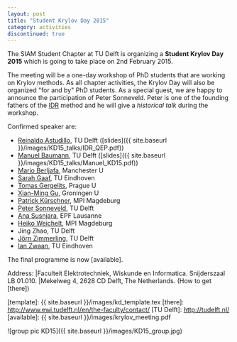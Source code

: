 ```yaml
---
layout: post
title: "Student Krylov Day 2015"
category: activities
discontinued: true
---
```


The SIAM Student Chapter at TU Delft is organizing a **Student Krylov Day
2015** which is going to take place on 2nd February 2015.

The meeting will be a one-day workshop of PhD students that are working on
Krylov methods.  As all chapter activities, the Krylov Day will also be
organized "for and by" PhD students.  As a special guest, we are happy to
announce the participation of Peter Sonneveld.  Peter is one of the founding
fathers of the [IDR] method and he will give a *historical talk* during the
workshop.

Confirmed speaker are:

* [Reinaldo Astudillo], TU Delft ([slides]({{ site.baseurl }}/images/KD15_talks/IDR_QEP.pdf))
* [Manuel Baumann], TU Delft ([slides]({{ site.baseurl }}/images/KD15_talks/Manuel_KD15.pdf))
* [Mario Berljafa], Manchester U
* [Sarah Gaaf], TU Eindhoven
* [Tomas Gergelits], Prague U
* [Xian-Ming Gu], Groningen U
* [Patrick Kürschner], MPI Magdeburg
* [Peter Sonneveld], TU Delft
* [Ana Susnjara], EPF Lausanne
* [Heiko Weichelt], MPI Magdeburg
* Jing Zhao,  TU Delft
* [Jörn Zimmerling], TU Delft
* [Ian Zwaan], TU Eindhoven

The final programme is now [available].

Address: |Faculteit Elektrotechniek, Wiskunde en Informatica. Snijderszaal LB 01.010.
         |Mekelweg 4, 2628 CD  Delft, The Netherlands. (How to get [there])

[IDR]: http://ta.twi.tudelft.nl/nw/users/gijzen/IDR.html
[mail sscdelft]: mailto:SIAMSC-EWI@tudelft.nl
[template]: {{ site.baseurl }}/images/kd_template.tex
[there]: http://www.ewi.tudelft.nl/en/the-faculty/contact/
[TU Delft]: http://tudelft.nl/
[available]:  {{ site.baseurl }}/images/krylov_meeting.pdf

![group pic KD15]({{ site.baseurl }}/images/KD15_group.jpg)

[Reinaldo Astudillo]: http://ta.twi.tudelft.nl/nw/users/rastudillo/
[Manuel Baumann]: http://ta.twi.tudelft.nl/nw/users/mmbaumann/
[Mario Berljafa]: http://www.maths.manchester.ac.uk/~berljafa/
[Carlos Echeverria]: https://www.math.tu-berlin.de/fachgebiete_ag_modnumdiff/fg_numerische_lineare_algebra/v-menue/numerische_lineare_algebra/carlos_echeverria/home/
[Sarah Gaaf]: http://www.win.tue.nl/~sgaaf/
[Yue Qiu]: http://ta.twi.tudelft.nl/nw/users/yueqiu/
[Peter Sonneveld]: http://ta.twi.tudelft.nl/nw/users/sonnevld/
[Ian Zwaan]: http://ianzwaan.com/
[Xian-Ming Gu]: http://www.rug.nl/staff/x.m.gu/
[Ana Susnjara]: http://people.epfl.ch/ana.susnjara
[Heiko Weichelt]: http://www2.mpi-magdeburg.mpg.de/mpcsc/weichelt/
[Patrick Kürschner]: http://www2.mpi-magdeburg.mpg.de/mpcsc/kuerschner/
[Tomas Gergelits]: http://www.karlin.mff.cuni.cz/~gergelits/
[Jörn Zimmerling]: http://ens.ewi.tudelft.nl/People/bio.php?id=290